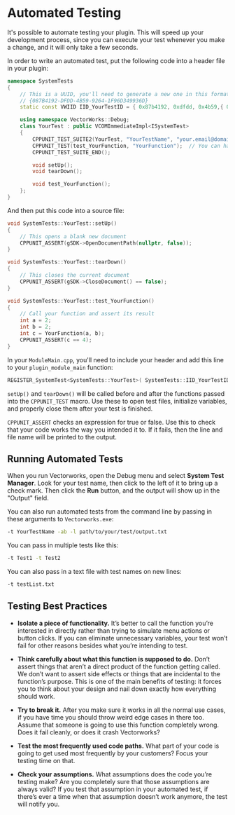 # Automated Testing

It's possible to automate testing your plugin. This will speed up your development process, since you can execute your test whenever you make a change, and it will only take a few seconds.

In order to write an automated test, put the following code into a header file in your plugin:

```cpp
namespace SystemTests
{
    // This is a UUID, you'll need to generate a new one in this format
    // {087B4192-DFDD-4B59-9264-1F96D349936D}
    static const VWIID IID_YourTestID = { 0x87b4192, 0xdfdd, 0x4b59,{ 0x92, 0x64, 0x1f, 0x96, 0xd3, 0x49, 0x93, 0x6d } };

    using namespace VectorWorks::Debug;
    class YourTest : public VCOMImmediateImpl<ISystemTest>
    {
        CPPUNIT_TEST_SUITE2(YourTest, "YourTestName", "your.email@domain.net", ESystemTestType::SpecialRun);
        CPPUNIT_TEST(test_YourFunction, "YourFunction");  // You can have as many of these as you want
        CPPUNIT_TEST_SUITE_END();

        void setUp();
        void tearDown();

        void test_YourFunction();
    };
}
```

And then put this code into a source file:

```cpp
void SystemTests::YourTest::setUp()
{
    // This opens a blank new document
    CPPUNIT_ASSERT(gSDK->OpenDocumentPath(nullptr, false));
}

void SystemTests::YourTest::tearDown()
{
    // This closes the current document
    CPPUNIT_ASSERT(gSDK->CloseDocument() == false);
}

void SystemTests::YourTest::test_YourFunction()
{
    // Call your function and assert its result
    int a = 2;
    int b = 2;
    int c = YourFunction(a, b);
    CPPUNIT_ASSERT(c == 4);    
}
```

In your `ModuleMain.cpp`, you'll need to include your header and add this line to your `plugin_module_main` function:

```cpp
REGISTER_SystemTest<SystemTests::YourTest>( SystemTests::IID_YourTestID, action, moduleInfo, iid, inOutInterface, cbp, reply );
```

`setUp()` and `tearDown()` will be called before and after the functions passed into the `CPPUNIT_TEST` macro. Use these to open test files, initialize variables, and properly close them after your test is finished.

`CPPUNIT_ASSERT` checks an expression for true or false. Use this to check that your code works the way you intended it to. If it fails, then the line and file name will be printed to the output.

## Running Automated Tests

When you run Vectorworks, open the Debug menu and select **System Test Manager**. Look for your test name, then click to the left of it to bring up a check mark. Then click the **Run** button, and the output will show up in the "Output" field.

You can also run automated tests from the command line by passing in these arguments to `Vectorworks.exe`:

```bash
-t YourTestName -ab -l path/to/your/test/output.txt
```

You can pass in multiple tests like this:

```bash
-t Test1 -t Test2
```

You can also pass in a text file with test names on new lines:

```bash
-t testList.txt  
```

## Testing Best Practices

- **Isolate a piece of functionality.** It’s better to call the function you’re interested in directly rather than trying to simulate menu actions or button clicks. If you can eliminate unnecessary variables, your test won’t fail for other reasons besides what you’re intending to test.

- **Think carefully about what this function is supposed to do.** Don’t assert things that aren’t a direct product of the function getting called. We don’t want to assert side effects or things that are incidental to the function’s purpose. This is one of the main benefits of testing: it forces you to think about your design and nail down exactly how everything should work.

- **Try to break it.** After you make sure it works in all the normal use cases, if you have time you should throw weird edge cases in there too. Assume that someone is going to use this function completely wrong. Does it fail cleanly, or does it crash Vectorworks?

- **Test the most frequently used code paths.** What part of your code is going to get used most frequently by your customers? Focus your testing time on that.

- **Check your assumptions.** What assumptions does the code you’re testing make? Are you completely sure that those assumptions are always valid? If you test that assumption in your automated test, if there’s ever a time when that assumption doesn’t work anymore, the test will notify you.
